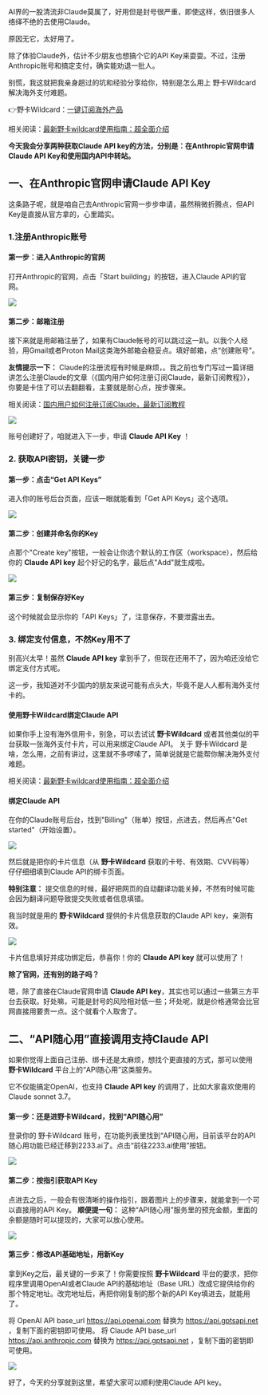 AI界的一股清流非Claude莫属了，好用但是封号很严重，即使这样，依旧很多人络绎不绝的去使用Claude。

原因无它，太好用了。



除了体验Claude外，估计不少朋友也想搞个它的API Key来耍耍。不过，注册Anthropic账号和搞定支付，确实能劝退一批人。



别慌，我这就把我亲身趟过的坑和经验分享给你，特别是怎么用上 野卡Wildcard解决海外支付难题。

&#x20;

👉野卡Wildcard：[一键订阅海外产品](https://yeka.ai/i/AGENT)

相关阅读：[最新野卡wildcard使用指南：超全面介绍](https://www.fengshengyusheng.cn/%e6%9c%80%e6%96%b0%e9%87%8e%e5%8d%a1wildcard%e4%bd%bf%e7%94%a8%e6%8c%87%e5%8d%97%ef%bc%9a%e8%b6%85%e5%85%a8%e9%9d%a2%e4%bb%8b%e7%bb%8d/)



**今天我会分享两种获取Claude API key的方法，分别是：在Anthropic官网申请Claude API Key和使用国内API中转站。**



## **一、在Anthropic官网申请Claude API Key**

这条路子呢，就是咱自己去Anthropic官网一步步申请，虽然稍微折腾点，但API Key是直接从官方拿的，心里踏实。

### **1.注册Anthropic账号**

#### **第一步：进入Anthropic的官网**


打开Anthropic的官网，点击「Start building」的按钮，进入Claude API的官网。


![](https://workstation.sg.larksuite.com/space/api/box/stream/download/asynccode/?code=YjcxMWRhMDk5ZWYyYWYzMjQ5YzFlN2Q2NzUxOTRmMjNfSkI3TGw2RTIzMW5GOFQ2aWJBOTZGOXloVVlXUTB2NHVfVG9rZW46SDN3VmJwcGxNb1V0Nlp4U3RYMGxlaVkyZ3FiXzE3NDY3MDY4ODk6MTc0NjcxMDQ4OV9WNA)

#### **第二步：邮箱注册**


接下来就是用邮箱注册了，如果有Claude帐号的可以跳过这一趴。以我个人经验，用Gmail或者Proton Mail这类海外邮箱会稳妥点。填好邮箱，点“创建账号”。


**友情提示一下：** Claude的注册流程有时候是麻烦，。我之前也专门写过一篇详细讲怎么注册Claude的文章（《国内用户如何注册订阅Claude，最新订阅教程》），你要是卡住了可以去翻翻看，主要就是耐心点，按步骤来。


相关阅读：[国内用户如何注册订阅Claude，最新订阅教程](https://www.fengshengyusheng.cn/%e5%9b%bd%e5%86%85%e7%94%a8%e6%88%b7%e5%a6%82%e4%bd%95%e6%b3%a8%e5%86%8c%e8%ae%a2%e9%98%85claude%e6%9c%80%e6%96%b0%e8%ae%a2%e9%98%85%e6%95%99%e7%a8%8b/)

![](https://workstation.sg.larksuite.com/space/api/box/stream/download/asynccode/?code=MGViMjQxNTEyNmZiM2ZlNjYyMWRkY2M2YzdhMmFiNTFfcngwdUZMbVJDTXNaZEpyRExlbTdTeWxWdnhYcmM5T0tfVG9rZW46T0ZjZGJVRHBRb1huYWJ4bzZmeGxGRzdiZ0RjXzE3NDY3MDY4ODk6MTc0NjcxMDQ4OV9WNA)


账号创建好了，咱就进入下一步，申请 **Claude API Key** ！

### 2. **获取API密钥，关键一步**



#### **第一步：点击“Get API Keys”**

进入你的账号后台页面，应该一眼就能看到「Get API Keys」这个选项。


![](https://workstation.sg.larksuite.com/space/api/box/stream/download/asynccode/?code=NmU2OTVhNjhkYjU3ZDMwYzc1YTFiZGE3ZjBiZmM1ZjhfV1ZLQWVMT1dvSERFWmhSR3RyMFpMZ3A1YThzZHRRT3RfVG9rZW46SFRQcWJYYzZQb3pPQ3d4R01UbmxRRFhYZzVmXzE3NDY3MDY4ODk6MTc0NjcxMDQ4OV9WNA)

#### **第二步：创建并命名你的Key**


点那个"Create key"按钮，一般会让你选个默认的工作区（workspace），然后给你的 **Claude API key** 起个好记的名字，最后点"Add"就生成啦。


![](https://workstation.sg.larksuite.com/space/api/box/stream/download/asynccode/?code=OGIwODM1ODdjZWU5NmI5OTMzNGJiZDhkYTdmOWE5ODBfRVpwRkJEcm14dmhZb1BxNTdYbWNZT0ZtUzVCWU90dHlfVG9rZW46S0dkSmJjNVhIb2hlUWt4TVhTZmx1NUh0Z3hmXzE3NDY3MDY4ODk6MTc0NjcxMDQ4OV9WNA)

#### **第三步：复制保存好Key**

这个时候就会显示你的「API Keys」了，注意保存，不要泄露出去。

### 3. **绑定支付信息，不然Key用不了**

别高兴太早！虽然 **Claude API key** 拿到手了，但现在还用不了，因为咱还没给它绑定支付方式呢。

这一步，我知道对不少国内的朋友来说可能有点头大，毕竟不是人人都有海外支付卡的。

#### **使用野卡Wildcard绑定Claude API**


如果你手上没有海外信用卡，别急，可以去试试 **野卡Wildcard** 或者其他类似的平台获取一张海外支付卡片，可以用来绑定Claude API。
关于 野卡Wildcard 是啥，怎么用，之前有讲过，这里就不多啰嗦了，简单说就是它能帮你解决海外支付难题。

相关阅读：[最新野卡wildcard使用指南：超全面介绍](https://www.fengshengyusheng.cn/%e6%9c%80%e6%96%b0%e9%87%8e%e5%8d%a1wildcard%e4%bd%bf%e7%94%a8%e6%8c%87%e5%8d%97%ef%bc%9a%e8%b6%85%e5%85%a8%e9%9d%a2%e4%bb%8b%e7%bb%8d/)



#### **绑定Claude API**

在你的Claude账号后台，找到"Billing"（账单）按钮，点进去，然后再点"Get started"（开始设置）。

![](https://workstation.sg.larksuite.com/space/api/box/stream/download/asynccode/?code=ZThiYzQzNjgwOWM2MjgxY2MzMzRkMzVkNjBjZTEzZWJfaExBYjlpYW9VUUJXdnZrbkVKZm11TTBRdnV1UmtGT3hfVG9rZW46Q0VvcWJTQVBYb2wxN1N4OHFDVWxIdlJFZ0NjXzE3NDY3MDY4ODk6MTc0NjcxMDQ4OV9WNA)

然后就是把你的卡片信息（从 **野卡Wildcard** 获取的卡号、有效期、CVV码等）仔仔细细填到Claude API的绑卡页面。


**特别注意：** 提交信息的时候，最好把网页的自动翻译功能关掉，不然有时候可能会因为翻译问题导致提交失败或者信息填错。


我当时就是用的 **野卡Wildcard** 提供的卡片信息获取的Claude API key，亲测有效。


![](https://workstation.sg.larksuite.com/space/api/box/stream/download/asynccode/?code=YWY2N2NiYmZhNDFhMjAwNTEwYWFjNGQ4MDY2Y2JlNWZfMmdJaDZnVTJhUHpJN0Vqd1NTVXJXS1U1NDdkcUFLMTNfVG9rZW46UFByc2JMbWpSb3BQd3p4bkF4NWxNWUZ6Z0FnXzE3NDY3MDY4ODk6MTc0NjcxMDQ4OV9WNA)



卡片信息填好并成功绑定后，恭喜你！你的 **Claude API key** 就可以使用了！



**除了官网，还有别的路子吗？**

嗯，除了直接在Claude官网申请 **Claude API key**，其实也可以通过一些第三方平台去获取。好处嘛，可能是封号的风险相对低一些；坏处呢，就是价格通常会比官网直接用要贵一点。这个就看个人取舍了。

## **二、“API随心用”直接调用支持Claude API**

如果你觉得上面自己注册、绑卡还是太麻烦，想找个更直接的方式，那可以使用 **野卡Wildcard** 平台上的“API随心用”这类服务。



它不仅能搞定OpenAI，也支持 **Claude API key** 的调用了，比如大家喜欢使用的Claude sonnet 3.7。

#### **第一步：还是进野卡Wildcard，找到“API随心用”**


登录你的 野卡Wildcard 账号，在功能列表里找到“API随心用，目前该平台的API随心用功能已经迁移到2233.ai了。点击“前往2233.ai使用”按钮。

![](https://workstation.sg.larksuite.com/space/api/box/stream/download/asynccode/?code=MWYzZmMxYTA3ODJlMjQ2ZmNmZmQ3Njg4ZjQzZmRlOWVfUjVDeFY1MFg2czdSd28xSzYzYWdyZEQ1c0NFcVE1d1VfVG9rZW46Sk1KNGJIeE80b2I2RTR4RVUzNWw2NnUzZ2ZkXzE3NDY3MDY4ODk6MTc0NjcxMDQ4OV9WNA)



#### **第二步：按指引获取API Key**


点进去之后，一般会有很清晰的操作指引，跟着图片上的步骤来，就能拿到一个可以直接用的API Key。
**顺便提一句：** 这种“API随心用”服务里的预充金额，里面的余额是随时可以提现的，大家可以放心使用。




![](https://workstation.sg.larksuite.com/space/api/box/stream/download/asynccode/?code=MjQzY2Y2YmNlYjhlNzNiMDgzYzBjYTI3ZTNkMDYwNWNfdk5adnFJUmxVVWNhVmJaQWZVVU04YzQ4MnBVYWNrSHlfVG9rZW46RGViU2JIWnBzb1lsNTR4c1FKbGw5aFJ4Z0Y1XzE3NDY3MDY4ODk6MTc0NjcxMDQ4OV9WNA)

#### **第三步：修改API基础地址，用新Key**


拿到Key之后，最关键的一步来了！你需要按照 **野卡Wildcard** 平台的要求，把你程序里调用OpenAI或者Claude API的基础地址（Base URL）改成它提供给你的那个特定地址。改完地址后，再把你刚复制的那个新的API Key填进去，就能用了。



将 OpenAI API base\_url https://api.openai.com 替换为 https://api.gptsapi.net ，复制下面的密钥即可使用。
将 Claude API base\_url https://api.anthropic.com 替换为 https://api.gptsapi.net ，复制下面的密钥即可使用。




![](https://workstation.sg.larksuite.com/space/api/box/stream/download/asynccode/?code=YmEwYzY5MGUwODM3NjVhZGU2NGFlNzcyNjBiOTQzMzNfMTlqdmkyaDhxUlBrbWpVN29LQngyRHIwSFB2dmw0QTJfVG9rZW46WTZ3UWJQRk16b0pKY1p4MjkxVWx5MnRIZ0FjXzE3NDY3MDY4ODk6MTc0NjcxMDQ4OV9WNA)

好了，今天的分享就到这里，希望大家可以顺利使用Claude API key。

